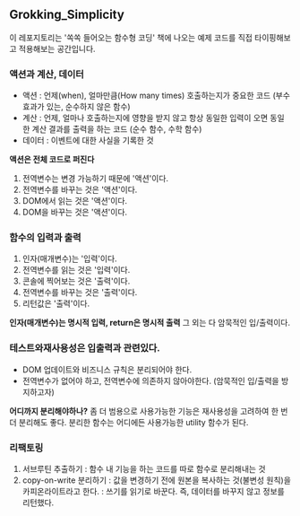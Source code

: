 ## Grokking_Simplicity

이 레포지토리는 '쏙쏙 들어오는 함수형 코딩' 책에 나오는 예제 코드를 직접 타이핑해보고 적용해보는 공간입니다.

### 액션과 계산, 데이터

- 액션 : 언제(when), 얼마만큼(How many times) 호출하는지가 중요한 코드 (부수 효과가 있는, 순수하지 않은 함수)
- 계산 : 언제, 얼마나 호출하는지에 영향을 받지 않고 항상 동일한 입력이 오면 동일한 계산 결과를 출력을 하는 코드 (순수 함수, 수학 함수)
- 데이터 : 이벤트에 대한 사실을 기록한 것

**액션은 전체 코드로 퍼진다**

1. 전역변수는 변경 가능하기 때문에 '액션'이다.
2. 전역변수를 바꾸는 것은 '액션'이다.
3. DOM에서 읽는 것은 '액션'이다.
4. DOM을 바꾸는 것은 '액션'이다.

### 함수의 입력과 출력

1. 인자(매개변수)는 '입력'이다.
2. 전역변수를 읽는 것은 '입력'이다.
3. 콘솔에 찍어보는 것은 '출력'이다.
4. 전역변수를 바꾸는 것은 '출력'이다.
5. 리턴값은 '출력'이다.

**인자(매개변수)는 명시적 입력, return은 명시적 출력** 그 외는 다 암묵적인 입/출력이다.

### 테스트와재사용성은 입출력과 관련있다.

- DOM 업데이트와 비즈니스 규칙은 분리되어야 한다.
- 전역변수가 없어야 하고, 전역변수에 의존하지 않아야한다. (암묵적인 입/출력을 방지하고자)

**어디까지 분리해야하나?**
좀 더 범용으로 사용가능한 기능은 재사용성을 고려하여 한 번 더 분리해도 좋다.
분리한 함수는 어디에든 사용가능한 utility 함수가 된다.

### 리팩토링

1. 서브루틴 추출하기
   : 함수 내 기능을 하는 코드를 따로 함수로 분리해내는 것
2. copy-on-write 분리하기
   : 값을 변경하기 전에 원본을 복사하는 것(불변성 원칙)을 카피온라이트라고 한다.
   : 쓰기를 읽기로 바꾼다. 즉, 데이터를 바꾸지 않고 정보를 리턴했다.
